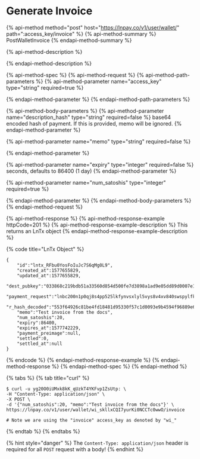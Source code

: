 # Generate Invoice

{% api-method method="post" host="https://lnpay.co/v1/user/wallet/" path=":access\_key/invoice" %}
{% api-method-summary %}
PostWalletInvoice
{% endapi-method-summary %}

{% api-method-description %}

{% endapi-method-description %}

{% api-method-spec %}
{% api-method-request %}
{% api-method-path-parameters %}
{% api-method-parameter name="access\_key" type="string" required=true %}

{% endapi-method-parameter %}
{% endapi-method-path-parameters %}

{% api-method-body-parameters %}
{% api-method-parameter name="description\_hash" type="string" required=false %}
base64 encoded hash of payment. If this is provided, memo will be ignored.
{% endapi-method-parameter %}

{% api-method-parameter name="memo" type="string" required=false %}

{% endapi-method-parameter %}

{% api-method-parameter name="expiry" type="integer" required=false %}
seconds, defaults to 86400 \(1 day\)
{% endapi-method-parameter %}

{% api-method-parameter name="num\_satoshis" type="integer" required=true %}

{% endapi-method-parameter %}
{% endapi-method-body-parameters %}
{% endapi-method-request %}

{% api-method-response %}
{% api-method-response-example httpCode=201 %}
{% api-method-response-example-description %}
This returns an LnTx object 
{% endapi-method-response-example-description %}

{% code title="LnTx Object" %}
```
{
    "id":"lntx_RFbu0YosFoIuJc7S6qMg0L9",
    "created_at":1577655829,
    "updated_at":1577655829,
    "dest_pubkey":"033868c219bdb51a33560d854d500fe7d3898a1ad9e05dd89d0007e11313588500",
    "payment_request":"lnbc200n1p0qj8s4pp525lkfynvsxlyl5vys8v4xv840swspylfk3v5l95gne3ms77vc9tsdp223jhxapqd9h8vmmfvdjjqenjdakjqargv5sxgmmrwvcqzpgxqyz5vq48ud7ha9rnsnadkhcsv38aadh3yrvuvv3kl9xv7wp0w3hqqyllvjkdzm2awcsdw9l5zkkkqu2hy0shunjdrdg4r8h8f59e2720885jgqwrqyt8",
    "r_hash_decoded":"553f64926c81be4fd18481d95330f57c1d0093e9b4594f96889e63b87bccc157",
    "memo":"Test invoice from the docs",
    "num_satoshis":20,
    "expiry":86400,
    "expires_at":1577742229,
    "payment_preimage":null,
    "settled":0,
    "settled_at":null
}
```
{% endcode %}
{% endapi-method-response-example %}
{% endapi-method-response %}
{% endapi-method-spec %}
{% endapi-method %}

{% tabs %}
{% tab title="curl" %}
```text
$ curl -u yg20O0iUMxk8kK_qUzkT4YKFvp1ZsUtp: \
-H "Content-Type: application/json" \
-X POST \
-d '{"num_satoshis":20, "memo":"Test invoice from the docs"}' \
https://lnpay.co/v1/user/wallet/wi_skllxCQI7yurKi0NCCTc0wwO/invoice

# Note we are using the "invoice" access_key as denoted by "wi_"
```
{% endtab %}
{% endtabs %}

{% hint style="danger" %}
The `Content-Type: application/json` header is required for all `POST` request with a body!
{% endhint %}

